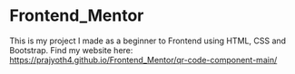 # Frontend_Mentor
This is my project I made as a beginner to Frontend using HTML, CSS and Bootstrap.
Find my website here: https://prajyoth4.github.io/Frontend_Mentor/qr-code-component-main/
